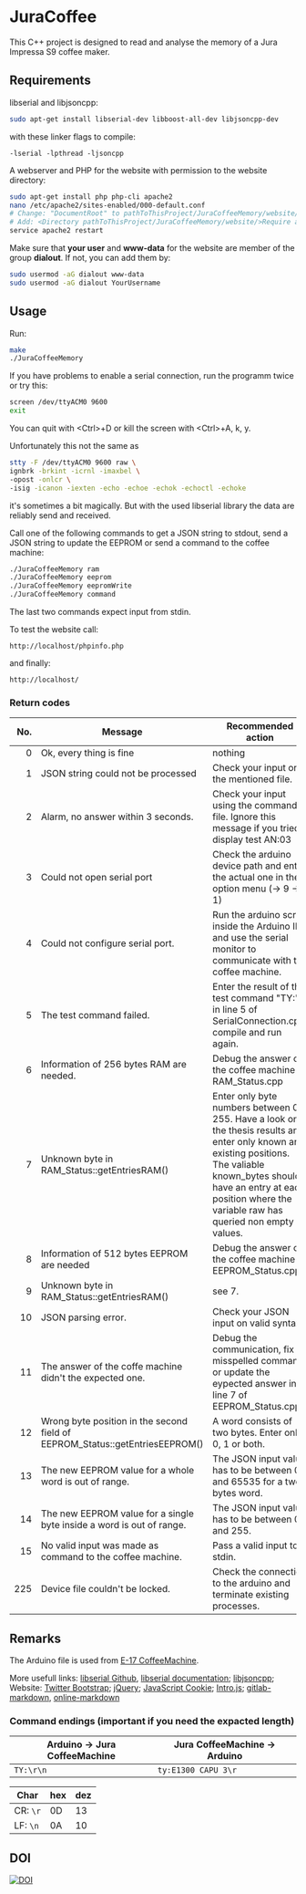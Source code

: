 # JuraCoffee
This C++ project is designed to read and analyse the memory of a Jura Impressa S9 coffee maker.

## Requirements
libserial and libjsoncpp:
```sh
sudo apt-get install libserial-dev libboost-all-dev libjsoncpp-dev
```

with these linker flags to compile:
```
-lserial -lpthread -ljsoncpp
```

A webserver and PHP for the website with permission to the website directory:
```sh
sudo apt-get install php php-cli apache2
nano /etc/apache2/sites-enabled/000-default.conf
# Change: "DocumentRoot" to pathToThisProject/JuraCoffeeMemory/website/
# Add: <Directory pathToThisProject/JuraCoffeeMemory/website/>Require all granted</Directory>
service apache2 restart
```

Make sure that **your user** and **www-data** for the website are member of the group **dialout**. If not, you can add them by:
```sh
sudo usermod -aG dialout www-data
sudo usermod -aG dialout YourUsername
```

## Usage
Run:
```sh
make
./JuraCoffeeMemory
```

If you have problems to enable a serial connection, run the programm twice or try this:
```sh
screen /dev/ttyACM0 9600
exit
```
You can quit with \<Ctrl\>+D or kill the screen with \<Ctrl\>+A, k, y.

Unfortunately this not the same as
```sh
stty -F /dev/ttyACM0 9600 raw \
ignbrk -brkint -icrnl -imaxbel \
-opost -onlcr \
-isig -icanon -iexten -echo -echoe -echok -echoctl -echoke
```
it's sometimes a bit magically. But with the used libserial library the data are reliably send and received.

Call one of the following commands to get a JSON string to stdout, send a JSON string to update the EEPROM or send a command to the coffee machine:
```sh
./JuraCoffeeMemory ram
./JuraCoffeeMemory eeprom
./JuraCoffeeMemory eepromWrite
./JuraCoffeeMemory command
```
The last two commands expect input from stdin.

To test the website call:
```http
http://localhost/phpinfo.php
```
and finally:
```http
http://localhost/
```

### Return codes
| No. | Message | Recommended action |
| ---: | --- | --- |
|   0 | Ok, every thing is fine | nothing |
|   1 | JSON string could not be processed | Check your input or the mentioned file. |
|   2 | Alarm, no answer within 3 seconds. | Check your input using the commands file. Ignore this message if you tried a display test AN:03 |
|   3 | Could not open serial port | Check the arduino device path and enter the actual one in the option menu (-> 9 -> 1) |
|   4 | Could not configure serial port. | Run the arduino script inside the Arduino IDE and use the serial monitor to communicate with the coffee machine. |
|   5 | The test command failed. | Enter the result of the test command "TY:" in line 5 of SerialConnection.cpp, compile and run again. |
|   6 | Information of 256 bytes RAM are needed. | Debug the answer of the coffee machine in RAM_Status.cpp |
|   7 | Unknown byte in RAM_Status::getEntriesRAM() | Enter only byte numbers between 0-255. Have a look on the thesis results and enter only known and existing positions. The valiable known_bytes should have an entry at each position where the variable raw has queried non empty values. |
|   8 | Information of 512 bytes EEPROM are needed | Debug the answer of the coffee machine in EEPROM_Status.cpp |
|   9 | Unknown byte in RAM_Status::getEntriesRAM() | see 7. |
|  10 | JSON parsing error. | Check your JSON input on valid syntax. |
|  11 | The answer of the coffe machine didn't the expected one. | Debug the communication, fix a misspelled command or update the eypected answer in line 7 of EEPROM_Status.cpp |
|  12 | Wrong byte position in the second field of EEPROM_Status::getEntriesEEPROM() | A word consists of two bytes. Enter only 0, 1 or both. |
|  13 | The new EEPROM value for a whole word is out of range. | The JSON input value has to be between 0 and 65535 for a two bytes word. |
|  14 | The new EEPROM value for a single byte inside a word is out of range. | The JSON input value has to be between 0 and 255. |
|  15 | No valid input was made as command to the coffee machine. | Pass a valid input to stdin. |
| 225 | Device file couldn't be locked. | Check the connection to the arduino and terminate existing processes. |


## Remarks
The Arduino file is used from [E-17 CoffeeMachine](https://collaborating.tuhh.de/e-17/General/CoffeeMachine/tree/master/arduino).

More usefull links:
[libserial Github](https://github.com/crayzeewulf/libserial), [libserial documentation](https://libserial.readthedocs.io/en/latest/index.html);
[libjsoncpp](https://en.wikibooks.org/wiki/JsonCpp);
Website: [Twitter Bootstrap](https://getbootstrap.com/); [jQuery](https://jquery.com/); [JavaScript Cookie](https://github.com/js-cookie/js-cookie); [Intro.js](https://introjs.com/); 
[gitlab-markdown](https://collaborating.tuhh.de/help/user/markdown.md), [online-markdown](https://dillinger.io/)

### Command endings (important if you need the expacted length)
| Arduino -> Jura CoffeeMachine | Jura CoffeeMachine -> Arduino |
| ----------------------------- | ----------------------------- |
| ```TY:\r\n```                 | ```ty:E1300 CAPU 3\r```       |

| Char         | hex | dez |
| ------------ | --- | --- |
| CR: ```\r``` | 0D  | 13  |
| LF: ```\n``` | 0A  | 10  |

## DOI
[![DOI](https://zenodo.org/badge/DOI/10.5281/zenodo.6068038.svg)](https://doi.org/10.5281/zenodo.6068038)

